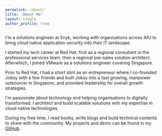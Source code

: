 ```yaml
---
permalink: /about/
title: "About Me"
layout: single
author_profile: true
---
```

I'm a solutions engineer at Snyk, working with organisations across APJ to bring cloud native application security into their IT landscape.

I started my tech career at Red Hat; first as a regional consultant in the professional services team, then a regional pre-sales solution architect. Afterwhich, I joined VMware
as a solutions engineer covering Singapore.

Prior to Red Hat, I had a short stint as an entrepreneur where I co-founded Jobsy with a few friends and built Jobsy into a fast growing, manpower outsourcer in Singapore, and provided leadership for overall growth strategies.

I'm passionate about technology and helping organisations to digitally transformed. I architect and build scalable solutions with my expertise in cloud native technologies.

During my free time, I read books, write blogs and build technical contents to share with the community. My projects and demo can be found in my [GitHub](https://github.com/jiajunngjj). 
 
